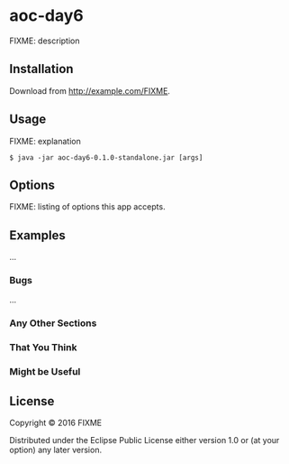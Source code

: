 # aoc-day6

FIXME: description

## Installation

Download from http://example.com/FIXME.

## Usage

FIXME: explanation

    $ java -jar aoc-day6-0.1.0-standalone.jar [args]

## Options

FIXME: listing of options this app accepts.

## Examples

...

### Bugs

...

### Any Other Sections
### That You Think
### Might be Useful

## License

Copyright © 2016 FIXME

Distributed under the Eclipse Public License either version 1.0 or (at
your option) any later version.
